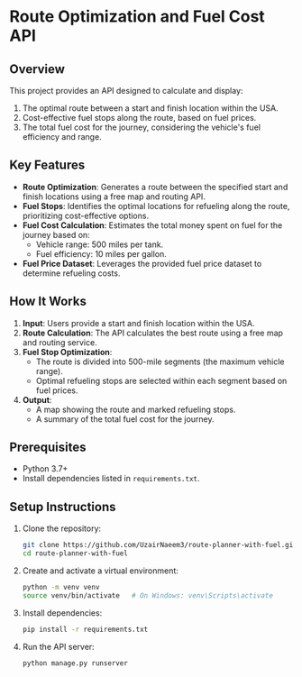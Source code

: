 # Route Optimization and Fuel Cost API

## Overview
This project provides an API designed to calculate and display:
1. The optimal route between a start and finish location within the USA.
2. Cost-effective fuel stops along the route, based on fuel prices.
3. The total fuel cost for the journey, considering the vehicle's fuel efficiency and range.

## Key Features
- **Route Optimization**: Generates a route between the specified start and finish locations using a free map and routing API.
- **Fuel Stops**: Identifies the optimal locations for refueling along the route, prioritizing cost-effective options.
- **Fuel Cost Calculation**: Estimates the total money spent on fuel for the journey based on:
  - Vehicle range: 500 miles per tank.
  - Fuel efficiency: 10 miles per gallon.
- **Fuel Price Dataset**: Leverages the provided fuel price dataset to determine refueling costs.

## How It Works
1. **Input**: Users provide a start and finish location within the USA.
2. **Route Calculation**: The API calculates the best route using a free map and routing service.
3. **Fuel Stop Optimization**:
   - The route is divided into 500-mile segments (the maximum vehicle range).
   - Optimal refueling stops are selected within each segment based on fuel prices.
4. **Output**:
   - A map showing the route and marked refueling stops.
   - A summary of the total fuel cost for the journey.

## Prerequisites
- Python 3.7+
- Install dependencies listed in `requirements.txt`.


## Setup Instructions
1. Clone the repository:
   ```bash
   git clone https://github.com/UzairNaeem3/route-planner-with-fuel.git
   cd route-planner-with-fuel
   ```
2. Create and activate a virtual environment:
   ```bash
   python -m venv venv
   source venv/bin/activate   # On Windows: venv\Scripts\activate
   ```
3. Install dependencies:
   ```bash
   pip install -r requirements.txt
   ```
4. Run the API server:
   ```bash
   python manage.py runserver
   ```
